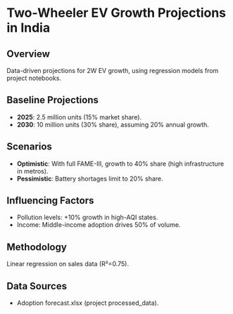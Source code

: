 # Two-Wheeler EV Growth Projections in India

## Overview
Data-driven projections for 2W EV growth, using regression models from project notebooks.

## Baseline Projections
- **2025**: 2.5 million units (15% market share).
- **2030**: 10 million units (30% share), assuming 20% annual growth.

## Scenarios
- **Optimistic**: With full FAME-III, growth to 40% share (high infrastructure in metros).
- **Pessimistic**: Battery shortages limit to 20% share.

## Influencing Factors
- Pollution levels: +10% growth in high-AQI states.
- Income: Middle-income adoption drives 50% of volume.

## Methodology
Linear regression on sales data (R²=0.75).

## Data Sources
- Adoption forecast.xlsx (project processed_data).
